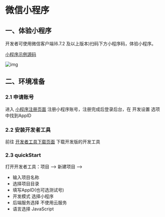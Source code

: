 # 微信小程序

## 一、体验小程序

开发者可使用微信客户端(6.7.2 及以上版本)扫码下方小程序码，体验小程序。

[小程序示例源码](https://github.com/wechat-miniprogram/miniprogram-demo)

![img](https://res.wx.qq.com/wxdoc/dist/assets/img/demo.ef5c5bef.jpg)



## 二、环境准备

### 2.1 申请账号

进入 [小程序注册页面](https://mp.weixin.qq.com/wxopen/waregister?action=step1) 注册小程序账号，注册完成后登录后台，在 开发设置 选项中找到AppID

### 2.2 安装开发者工具

前往 [开发者工具下载页面](https://developers.weixin.qq.com/miniprogram/dev/devtools/download.html) 下载开发版的开发工具

### 2.3 quickStart

打开开发者工具：项目 --> 新建项目 --> 

- 输入项目名称
- 选择项目目录
- 填写AppID(也可选测试号)
- 开发模式 选择小程序
- 后端服务选择 不使用云服务
- 语言选择 JavaScript



















